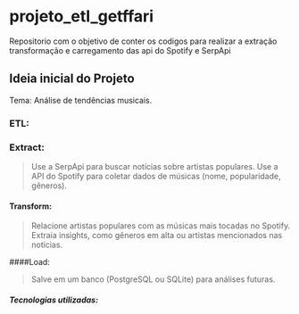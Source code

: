 # projeto_etl_getffari
Repositorio com o objetivo de conter os codigos para realizar a extração transformação e carregamento das api do Spotify e SerpApi 

## Ideia inicial do Projeto
Tema: Análise de tendências musicais.

### ETL:

### Extract:
> Use a SerpApi para buscar notícias sobre artistas populares.
> Use a API do Spotify para coletar dados de músicas (nome, popularidade, gêneros).

#### Transform:
> Relacione artistas populares com as músicas mais tocadas no Spotify.
> Extraia insights, como gêneros em alta ou artistas mencionados nas notícias.

####Load:
> Salve em um banco (PostgreSQL ou SQLite) para análises futuras.

##### Tecnologias utilizadas:
